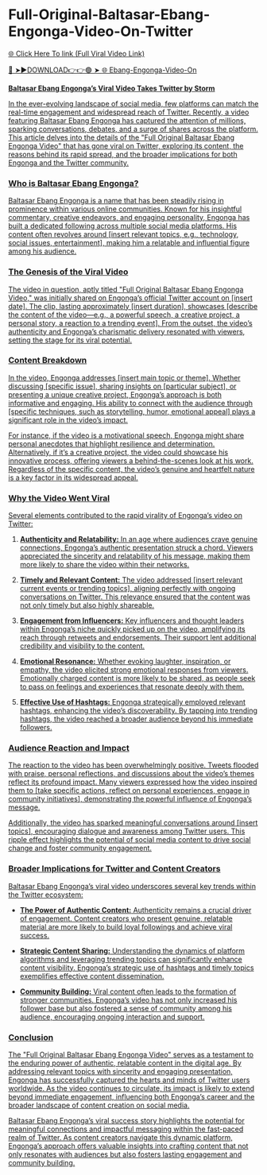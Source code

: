 # Full-Original-Baltasar-Ebang-Engonga-Video-On-Twitter

<a href="https://fifa55ballz.com/try5436"> 🌐 Click Here To link (Full Viral Video Link)

🔴 ➤►DOWNLOAD👉👉🟢 ➤  <a href="https://fifa55ballz.com/try5436"> 🌐 Ebang-Engonga-Video-On

**Baltasar Ebang Engonga’s Viral Video Takes Twitter by Storm**

In the ever-evolving landscape of social media, few platforms can match the real-time engagement and widespread reach of Twitter. Recently, a video featuring Baltasar Ebang Engonga has captured the attention of millions, sparking conversations, debates, and a surge of shares across the platform. This article delves into the details of the "Full Original Baltasar Ebang Engonga Video" that has gone viral on Twitter, exploring its content, the reasons behind its rapid spread, and the broader implications for both Engonga and the Twitter community.

### **Who is Baltasar Ebang Engonga?**

Baltasar Ebang Engonga is a name that has been steadily rising in prominence within various online communities. Known for his insightful commentary, creative endeavors, and engaging personality, Engonga has built a dedicated following across multiple social media platforms. His content often revolves around [insert relevant topics, e.g., technology, social issues, entertainment], making him a relatable and influential figure among his audience.

### **The Genesis of the Viral Video**

The video in question, aptly titled "Full Original Baltasar Ebang Engonga Video," was initially shared on Engonga’s official Twitter account on [insert date]. The clip, lasting approximately [insert duration], showcases [describe the content of the video—e.g., a powerful speech, a creative project, a personal story, a reaction to a trending event]. From the outset, the video’s authenticity and Engonga’s charismatic delivery resonated with viewers, setting the stage for its viral potential.

### **Content Breakdown**

In the video, Engonga addresses [insert main topic or theme]. Whether discussing [specific issue], sharing insights on [particular subject], or presenting a unique creative project, Engonga’s approach is both informative and engaging. His ability to connect with the audience through [specific techniques, such as storytelling, humor, emotional appeal] plays a significant role in the video’s impact.

For instance, if the video is a motivational speech, Engonga might share personal anecdotes that highlight resilience and determination. Alternatively, if it’s a creative project, the video could showcase his innovative process, offering viewers a behind-the-scenes look at his work. Regardless of the specific content, the video’s genuine and heartfelt nature is a key factor in its widespread appeal.

### **Why the Video Went Viral**

Several elements contributed to the rapid virality of Engonga’s video on Twitter:

1. **Authenticity and Relatability:** In an age where audiences crave genuine connections, Engonga’s authentic presentation struck a chord. Viewers appreciated the sincerity and relatability of his message, making them more likely to share the video within their networks.

2. **Timely and Relevant Content:** The video addressed [insert relevant current events or trending topics], aligning perfectly with ongoing conversations on Twitter. This relevance ensured that the content was not only timely but also highly shareable.

3. **Engagement from Influencers:** Key influencers and thought leaders within Engonga’s niche quickly picked up on the video, amplifying its reach through retweets and endorsements. Their support lent additional credibility and visibility to the content.

4. **Emotional Resonance:** Whether evoking laughter, inspiration, or empathy, the video elicited strong emotional responses from viewers. Emotionally charged content is more likely to be shared, as people seek to pass on feelings and experiences that resonate deeply with them.

5. **Effective Use of Hashtags:** Engonga strategically employed relevant hashtags, enhancing the video’s discoverability. By tapping into trending hashtags, the video reached a broader audience beyond his immediate followers.

### **Audience Reaction and Impact**

The reaction to the video has been overwhelmingly positive. Tweets flooded with praise, personal reflections, and discussions about the video’s themes reflect its profound impact. Many viewers expressed how the video inspired them to [take specific actions, reflect on personal experiences, engage in community initiatives], demonstrating the powerful influence of Engonga’s message.

Additionally, the video has sparked meaningful conversations around [insert topics], encouraging dialogue and awareness among Twitter users. This ripple effect highlights the potential of social media content to drive social change and foster community engagement.

### **Broader Implications for Twitter and Content Creators**

Baltasar Ebang Engonga’s viral video underscores several key trends within the Twitter ecosystem:

- **The Power of Authentic Content:** Authenticity remains a crucial driver of engagement. Content creators who present genuine, relatable material are more likely to build loyal followings and achieve viral success.

- **Strategic Content Sharing:** Understanding the dynamics of platform algorithms and leveraging trending topics can significantly enhance content visibility. Engonga’s strategic use of hashtags and timely topics exemplifies effective content dissemination.

- **Community Building:** Viral content often leads to the formation of stronger communities. Engonga’s video has not only increased his follower base but also fostered a sense of community among his audience, encouraging ongoing interaction and support.

### **Conclusion**

The "Full Original Baltasar Ebang Engonga Video" serves as a testament to the enduring power of authentic, relatable content in the digital age. By addressing relevant topics with sincerity and engaging presentation, Engonga has successfully captured the hearts and minds of Twitter users worldwide. As the video continues to circulate, its impact is likely to extend beyond immediate engagement, influencing both Engonga’s career and the broader landscape of content creation on social media.

Baltasar Ebang Engonga’s viral success story highlights the potential for meaningful connections and impactful messaging within the fast-paced realm of Twitter. As content creators navigate this dynamic platform, Engonga’s approach offers valuable insights into crafting content that not only resonates with audiences but also fosters lasting engagement and community building.


